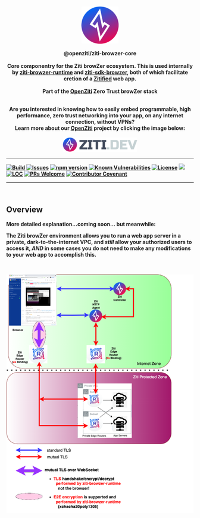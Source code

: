 <p align="center" width="100%">
<a href="https://ziti.dev"><img src="ziti.png" width="100"></a>
</p>

<p align="center">
    <b>
    <a>@openziti/ziti-browzer-core</a>
    <br>
    <br>
    <b>Core componentry for the Ziti browZer ecosystem.  This is used internally by <a href="https://github.com/openziti/ziti-browzer-runtime">ziti-browzer-runtime</a> and <a href="https://github.com/openziti/ziti-sdk-browzer">ziti-sdk-browzer</a>, both of which facilitate cretion of a <a href="https://ziti.dev/blog/zitification">Zitified</a> web app.</b>
    <br>
    <br>
    <b>Part of the <a href="https://ziti.dev/about">OpenZiti</a> Zero Trust browZer stack</b>
</p>

<p align="center">
    <br>
    <b>Are you interested in knowing how to easily embed programmable, high performance, zero trust networking into your app, on any internet connection, without VPNs?
    <br>
    Learn more about our <a href="https://ziti.dev/about">OpenZiti</a> project by clicking the image below:</b>
    <br>
    <br>
    <a href="https://ziti.dev"><img src="ziti-dev-logo.png" width="200"></a>
</p>

---
[![Build](https://github.com/openziti/ziti-browzer-core/workflows/Build/badge.svg?branch=main)]()
[![Issues](https://img.shields.io/github/issues-raw/openziti/ziti-browzer-core)]()
[![npm version](https://badge.fury.io/js/@openziti%2Fziti-browzer-core.svg)](https://badge.fury.io/js/@openziti%2Fziti-browzer-core)
[![Known Vulnerabilities](https://snyk-widget.herokuapp.com/badge/npm/%40openziti%2Fziti-browzer-core/badge.svg)](https://snyk-widget.herokuapp.com/badge/npm/%40openziti%2Fziti-browzer-core/badge.svg)
[![License](https://img.shields.io/badge/License-Apache%202.0-blue.svg)](https://opensource.org/licenses/Apache-2.0)
[![](https://data.jsdelivr.com/v1/package/npm/@openziti/ziti-browzer-core/badge?style=rounded)](https://www.jsdelivr.com/package/npm/@openziti/ziti-browzer-core)
[![LOC](https://img.shields.io/tokei/lines/github/openziti/ziti-browzer-core)]()
[![PRs Welcome](https://img.shields.io/badge/PRs-welcome-brightgreen.svg?style=rounded)](CONTRIBUTING.md)
[![Contributor Covenant](https://img.shields.io/badge/Contributor%20Covenant-v2.0%20adopted-ff69b4.svg)](CODE_OF_CONDUCT.md)

---


<br>

## Overview

More detailed explanation...coming soon... but meanwhile:  

The Ziti browZer environment allows
you to run a web app server in a private, dark-to-the-internet VPC, and _still_ allow your authorized
users to access it, _AND_ in some cases you do not need to make any modifications to your web app to accomplish this.

<br>
<p align="center" width="100%">
<a href="https://ziti.dev"><img src="browZer-diagram.png" width="600"></a>
</p>


